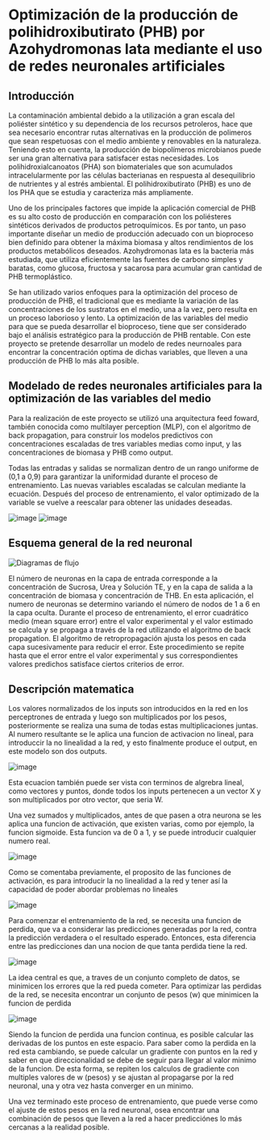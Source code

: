 # Optimización de la producción de polihidroxibutirato (PHB) por Azohydromonas lata mediante el uso de redes neuronales artificiales
## Introducción
La contaminación ambiental debido a la utilización a gran escala del poliéster sintético y su dependencia de los recursos petroleros, hace que sea necesario encontrar rutas alternativas en la producción de polimeros que sean respetuosas con el medio ambiente y renovables en la naturaleza. Teniendo esto en cuenta, la producción de biopolímeros microbianos puede ser una gran alternativa para satisfacer estas necesidades. Los polihidroxialcanoatos (PHA) son biomateriales que son acumulados intracelularmente por las células bacterianas en respuesta al desequilibrio de nutrientes y al estrés ambiental. El polihidroxibutirato (PHB) es uno de los PHA que se estudia y caracteriza más ampliamente.

Uno de los principales factores que impide la aplicación comercial de PHB es su alto costo de producción en comparación con los poliésteres sintéticos derivados de productos petroquímicos. Es por tanto, un paso importante diseñar un medio de producción adecuado con un bioproceso bien definido para obtener la máxima biomasa y altos rendimientos de los productos metabólicos deseados. Azohydromonas lata es la bacteria más estudiada, que utiliza eficientemente las fuentes de carbono simples y baratas, como glucosa, fructosa y sacarosa para acumular gran cantidad de PHB termoplástico.

Se han utilizado varios enfoques para la optimización del proceso de producción de PHB, el tradicional que es mediante la variación de las concentraciones de los sustratos en el medio, una a la vez, pero resulta en un proceso laborioso y lento. La optimización de las variables del medio para que se pueda desarrollar el bioproceso, tiene que ser considerado bajo el análisis estratégico para la producción de PHB rentable. Con este proyecto se pretende desarrollar un modelo de redes neurnoales para encontrar la concentración optima de dichas variables, que lleven a una producción de PHB lo más alta posible.

## Modelado de redes neuronales artificiales para la optimización de las variables del medio
Para la realización de este proyecto se utilizó una arquitectura feed foward, también conocida como multilayer perception (MLP), con el algoritmo de back propagation, para construir los modelos predictivos con concentraciones escaladas de tres variables medias como input, y las concentraciones de biomasa y PHB como output.

Todas las entradas y salidas se normalizan dentro de un rango uniforme de (0,1 a 0,9) para garantizar la uniformidad durante el proceso de entrenamiento. Las nuevas variables escaladas se calculan mediante la ecuación. Después del proceso de entrenamiento, el valor optimizado de la variable se vuelve a reescalar para obtener las unidades deseadas.

![image](https://github.com/julioelias-o/MCD/assets/134743799/e5675aad-f845-4508-8c01-ef7ee55a85b0)
![image](https://github.com/julioelias-o/MCD/assets/134743799/50adbd38-162d-4fa3-b7f9-6710aec5213a)
## Esquema general de la red neuronal
![Diagramas de flujo](https://github.com/julioelias-o/MCD/assets/134743799/64d5c8f7-6032-4e8b-bf3a-2bf0e6583a1a)

El número de neuronas en la capa de entrada corresponde a la concentración de Sucrosa, Urea y Solución TE, y en la capa de salida a la concentración de biomasa y concentración de THB. En esta aplicación, el numero de neuronas se determino variando el número de nodos de 1 a 6 en la capa oculta. Durante el proceso de entrenamiento, el error cuadrático medio (mean square error) entre el valor experimental y el valor estimado se calcula y se propaga a través de la red utilizando el algoritmo de back propagation. El algoritmo de retropropagación ajusta los pesos en cada capa sucesivamente para reducir el error. Este procedimiento se repite hasta que el error entre el valor experimental y sus correspondientes valores predichos satisface ciertos criterios de error.

## Descripción matematica
Los valores normalizados de los inputs son introducidos en la red en los perceptrones de entrada y luego son multiplicados por los pesos, posteriormente se realiza una suma de todas estas multiplicaciones juntas. Al numero resultante se le aplica una funcion de activacion no lineal, para introduccir la no linealidad a la red, y esto finalmente produce el output, en este modelo son dos outputs.

![image](https://github.com/julioelias-o/MCD/assets/134743799/4cd5fa1f-41a2-49d9-88be-9b78c9deddd1)

Esta ecuacion también puede ser vista con terminos de algrebra lineal, como vectores y puntos, donde todos los inputs pertenecen a un vector X y son multiplicados por otro vector, que seria W.

Una vez sumados y multiplicados, antes de que pasen a otra neurona se les aplica una funcion de activación, que existen varias, como por ejemplo, la funcion sigmoide. Esta funcion va de 0 a 1, y se puede introducir cualquier numero real.

![image](https://github.com/julioelias-o/MCD/assets/134743799/399d927b-9c1f-4110-83e6-cb08bb8dd1cd)

Como se comentaba previamente, el proposito de las funciones de activación, es para introducir la no linealidad a la red y tener así la capacidad de poder abordar problemas no lineales

![image](https://github.com/julioelias-o/MCD/assets/134743799/9d731344-2454-4ee5-8f86-ec24538c47af)

Para comenzar el entrenamiento de la red, se necesita una funcion de perdida, que va a considerar las predicciones generadas por la red, contra la predicción verdadera o el resultado esperado. Entonces, esta diferencia entre las predicciones dan una nocion de que tanta perdida tiene la red.

![image](https://github.com/julioelias-o/MCD/assets/134743799/3e042afa-bd90-4df7-bb5c-53b7e3273d12)

La idea central es que, a traves de un conjunto completo de datos, se minimicen los errores que la red pueda cometer. Para optimizar las perdidas de la red, se necesita encontrar un conjunto de pesos (w) que minimicen la funcion de perdida

![image](https://github.com/julioelias-o/MCD/assets/134743799/2a7e8dfb-c1e3-4c4e-8d6d-85ffb55eb6ab)

Siendo la funcion de perdida una funcion continua, es posible calcular las derivadas de los puntos en este espacio. Para saber como la perdida en la red esta cambiando, se puede calcular un gradiente con puntos en la red y saber en que direccionalidad se debe de seguir para llegar al valor minimo de la funcion. De esta forma, se repiten los calculos de gradiente con multiples valores de w (pesos) y se ajustan al propagarse por la red neuronal, una y otra vez hasta converger en un minimo. 

Una vez terminado este proceso de entrenamiento, que puede verse como el ajuste de estos pesos en la red neuronal, osea encontrar una combinación de pesos que lleven a la red a hacer predicciónes lo más cercanas a la realidad posible.

